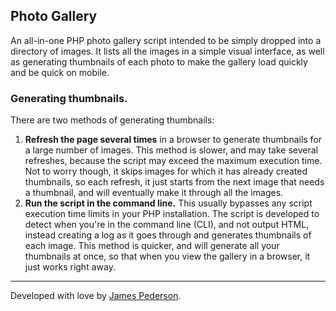 ## Photo Gallery
An all-in-one PHP photo gallery script intended to be simply dropped into a directory of images. It lists all the images in a simple visual interface, as well as generating thumbnails of each photo to make the gallery load quickly and be quick on mobile.

### Generating thumbnails.
There are two methods of generating thumbnails:

1. **Refresh the page several times** in a browser to generate thumbnails for a large number of images. This method is slower, and may take several refreshes, because the script may exceed the maximum execution time. Not to worry though, it skips images for which it has already created thumbnails, so each refresh, it just starts from the next image that needs a thumbnail, and will eventually make it through all the images.
2. **Run the script in the command line.** This usually bypasses any script execution time limits in your PHP installation. The script is developed to detect when you're in the command line (CLI), and not output HTML, instead creating a log as it goes through and generates thumbnails of each image. This method is quicker, and will generate all your thumbnails at once, so that when you view the gallery in a browser, it just works right away.

*****

Developed with love by [James Pederson](https://jpederson.com).